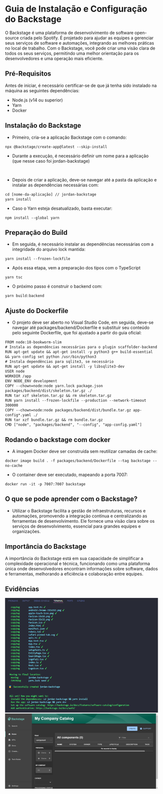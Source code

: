 # Guia de Instalação e Configuração do Backstage

O Backstage é uma plataforma de desenvolvimento de software open-source criada pelo Spotify. É projetado para ajudar as equipes a gerenciar seus serviços de software e automações, integrando as melhores práticas no local de trabalho. Com o Backstage, você pode criar uma visão clara de todos os seus serviços, permitindo uma melhor orientação para os desenvolvedores e uma operação mais eficiente.

## Pré-Requisitos

Antes de iniciar, é necessário certificar-se de que já tenha sido instalado na máquina as seguintes dependências:
- Node.js (v14 ou superior)
- Yarn
- Docker

## Instalação do Backstage

* Primeiro, cria-se a aplicação Backstage com o comando:
```
npx @backstage/create-app@latest --skip-install
```

* Durante a execução, é necessário definir um nome para a aplicação (que nesse caso foi jordan-backstage)
<br>

* Depois de criar a aplicação, deve-se navegar até a pasta da aplicação e instalar as dependências necessárias com:

```
cd [nome-da-aplicação] // jordan-backstage
yarn install
```

* Caso o Yarn esteja desatualizado, basta executar:

```
npm install --global yarn
```
## Preparação do Build

* Em seguida, é necessário instalar as dependências necessárias com a integridade do arquivo lock mantida:
```
yarn install --frozen-lockfile
```

* Após essa etapa, vem a preparação dos tipos com o TypeScript
```
yarn tsc
```

* O próximo passo é construir o backend com:
```
yarn build:backend
```

## Ajuste do Dockerfile

* O projeto deve ser aberto no Visual Studio Code, em seguida, deve-se navegar até packages/backend/Dockerfile e substituir seu conteúdo pelo seguinte Dockerfile, que foi ajustado a partir do guia oficial:

```
FROM node:18-bookworm-slim
# Instala as dependências necessárias para o plugin scaffolder-backend
RUN apt-get update && apt-get install -y python3 g++ build-essential && yarn config set python /usr/bin/python3
# Instala dependências para sqlite3, se necessário
RUN apt-get update && apt-get install -y libsqlite3-dev
USER node
WORKDIR /app
ENV NODE_ENV development
COPY --chown=node:node yarn.lock package.json packages/backend/dist/skeleton.tar.gz ./
RUN tar xzf skeleton.tar.gz && rm skeleton.tar.gz
RUN yarn install --frozen-lockfile --production --network-timeout 300000
COPY --chown=node:node packages/backend/dist/bundle.tar.gz app-config*.yaml ./
RUN tar xzf bundle.tar.gz && rm bundle.tar.gz
CMD ["node", "packages/backend", "--config", "app-config.yaml"]
```

## Rodando o backstage com docker

* A imagem Docker deve ser construída sem reutilizar camadas de cache:

```
docker image build . -f packages/backend/Dockerfile --tag backstage --no-cache
```

* O container deve ser executado, mapeando a porta 7007:

```
docker run -it -p 7007:7007 backstage
```

## O que se pode aprender com o Backstage?

* Utilizar o Backstage facilita a gestão de infraestruturas, recursos e automações, promovendo a integração contínua e centralizando as ferramentas de desenvolvimento. Ele fornece uma visão clara sobre os serviços de desenvolvimento, essencial para grandes equipes e organizações.

## Importância do Backstage

A importância do Backstage está em sua capacidade de simplificar a complexidade operacional e técnica, funcionando como uma plataforma única onde desenvolvedores encontram informações sobre software, dados e ferramentas, melhorando a eficiência e colaboração entre equipes.

## Evidências

<img src="./assets/print1.png"/>
<img src="./assets/print2.png"/>